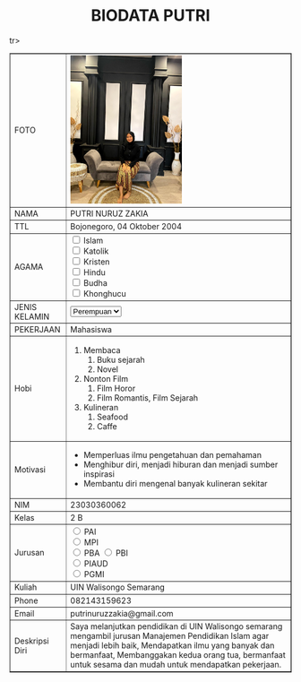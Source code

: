 <!DOCTYPE html>
<html>
<head>
<title>BIODATA PUTRI</title>
</head>
<body>
<h1 align="center">BIODATA PUTRI</h1>
<table width="745" border="1" cellspacing="0" cellpadding="5" align="center">
<td>FOTO</td>
<td> <img src="putri photo.jpg"200px" height="265px"></td>
</tr>
<tr>
<td>NAMA</td>
<td>PUTRI NURUZ ZAKIA</td>
</tr>
<tr>
<td>TTL</td>
<td>Bojonegoro, 04 Oktober 2004</td>
</tr>
<tr>
  <td>AGAMA</td>
  <td><input type="checkbox" id="vehicle1" name="vehicle1" value="Agama 1">
    <label for="vehicle1"> Islam</label><br>
    <input type="checkbox" id="vehicle2" name="vehicle2" value="Agama 2">
    <label for="vehicle1"> Katolik</label><br>
    <input type="checkbox" id="vehicle2" name="vehicle2" value="Agama 3">
    <label for="vehicle2"> Kristen</label><br>
    <input type="checkbox" id="vehicle3" name="vehicle3" value="Agama 4">
    <label for="vehicle3"> Hindu</label><br>
    <input type="checkbox" id="vehicle1" name="vehicle1" value="Agama 5">
    <label for="vehicle1"> Budha</label><br>
    <input type="checkbox" id="vehicle2" name="vehicle2" value="Agama 6">
    <label for="vehicle2"> Khonghucu</label><br>
      </select>
      </form></td>
  </tr>
<tr>
<td>JENIS KELAMIN</td>
<td><form action="proses.php" method="get">
    <select name='jenis kelamin'>
      <option value='Perempuan'>Perempuan</option>
      <option value='Laki-Laki'>Laki-Laki</option>
    </select></form></td>
</tr>
<tr>
<td>PEKERJAAN</td>
<td>Mahasiswa</td>
</tr>
<tr>
  <td>Hobi</td>
  <td>
    <ol>
      <li>Membaca
      <ol>
          <li>Buku sejarah</li>
          <li>Novel</li>
          </ol>
      <li>Nonton Film
      <ol>
          <li>Film Horor</li>
          <li>Film Romantis, Film Sejarah</li>
          </ol>
      <li>Kulineran 
      <ol>
          <li>Seafood</li>
          <li>Caffe</li>
          </ol>
    </ol>
  </select>
  <tr>
<td>Motivasi</td>
<td><ul>
    <li>Memperluas ilmu pengetahuan dan pemahaman <main></main> </li>
    <li>Menghibur diri, menjadi hiburan dan menjadi sumber inspirasi  </li>
    <li>Membantu diri mengenal banyak kulineran sekitar </li>
</ul></td>
</tr>
<tr>
<td>NIM</td>
<td>23030360062</td>
</tr>
<tr>
<td>Kelas</td>
<td>2 B</td>
</tr>
tr>
<td>Jurusan</td>
<td> <input type="radio" id="PAI" name="fav_language" value="PAI">
  <label for="PAI">PAI</label><br>
  <input type="radio" id="MPI" name="fav_language" value="MPI">
  <label for="MPI">MPI</label><br>
  <input type="radio" id="PBA" name="fav_language" value="PBA">
  <label for="PBA">PBA</label>
  <input type="radio" id="PBI" name="fav_language" value="PBI">
  <label for="PBI">PBI</label><br>
  <input type="radio" id="PIAUD" name="fav_language" value="PIAUD">
  <label for="PIAUD">PIAUD</label><br>
  <input type="radio" id="PGMI" name="fav_language" value="PGMI">
  <label for="PGMI">PGMI</label></td>
</tr>
<tr>
<td>Kuliah</td>
<td>UIN Walisongo Semarang</td>
</tr>
<tr>
<td>Phone</td>
<td>082143159623</td>
</tr>
<tr>
<td>Email</td>
<td>putrinuruzzakia@gmail.com</td>
</tr>
<tr>
<td>Deskripsi Diri</td>
<td> Saya melanjutkan pendidikan di UIN Walisongo semarang mengambil jurusan Manajemen Pendidikan Islam 
    agar menjadi lebih baik, Mendapatkan ilmu yang banyak dan bermanfaat, Membanggakan kedua orang tua, 
    bermanfaat untuk sesama dan mudah untuk mendapatkan pekerjaan.  </td>
</tr>
</table>
</body>
</html>
